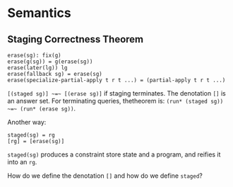 # Semantics

## Staging Correctness Theorem

```
erase(sg): fix(g)
erase(g(sg)) = g(erase(sg))
erase(later(lg)) lg
erase(fallback sg) = erase(sg)
erase(specialize-partial-apply t r t ...) = (partial-apply t r t ...)
```

`[(staged sg)] ~=~ [(erase sg)]` if staging terminates.
The denotation `[]` is an answer set.
For terminating queries, thetheorem is:
`(run* (staged sg)) ~=~ (run* (erase sg))`.

Another way:

```
staged(sg) = rg
[rg] = [erase(sg)]
```

`staged(sg)` produces a constraint store state and a program, and reifies it into an `rg`.

How do we define the denotation `[]` and how do we define `staged`?

